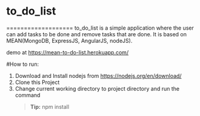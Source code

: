 # to_do_list
===================
to_do_list is a simple application where the user can add tasks to be done and remove tasks that are done.
It is based on MEAN(MongoDB, ExpressJS, AngularJS, nodeJS).

demo at https://mean-to-do-list.herokuapp.com/

#How to run:
1. Download and Install nodejs from https://nodejs.org/en/download/<br>
2. Clone this Project<br>
3. Change current working directory to project directory and run the command 
   > **Tip:** npm install
